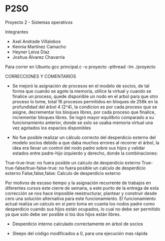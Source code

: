 # P2SO
Proyecto 2 - Sistemas operativos

Integrantes
- Axel Andrade Villalobos
- Kennia Martínez Camacho
- Heyner Leiva Díaz
- Joshua Álvarez Chavarría

Para correr en Ubuntu
gcc principal.c -o proyecto -pthread -lm
./proyecto

CORRECCIONES Y COMENTARIOS

- Se mejoró la asignación de procesos en el modelo de socios, de tal
forma que cuando se agote la memoria, utilice la virtual y cuando se
finalice un proceso, quede disponible un nodo en el arbol para que
otro proceso lo tome, total 16 procesos permitidos en bloques de 256k en
la profundidad del árbol 4 (2^4), la condicion es por cada proceso
que se asigne, decrementar los bloques libres, por cada proceso
que finalice, incrementar bloques libres. Se logró mayor equilibrio
comparado a su funcionamiento anterior, donde se solo se usaba memoria virtual
una vez agotados los espacios disponibles

- No fue posible realizar un cálculo correcto del desperdicio
externo del modelo socios debido a que daba muchos errores 
al recorrer el árbol, la idea era llevar un control del nodo padre
sobre sus hijos y validar estados entre padre-hijo izquierdo y derecho,
donde la combinaciones:

True-true-true: no fuera posible un calculo de desperdicio externo
True-true-false/true-false-true: no fuera posible un calculo de desperdicio externo
False,false,false: Calculo de desperdicio externo

Por motivos de escaso tiempo y la asignación recurrente 
de trabajos en diferentes cursos este cierre de semana, a este punto de la 
entrega de esta corrección se nos hace imposible reestructurar, plantear y
construir desde cero una solución alternativa para este funcionamiento.
El funcionamiento actual realiza un calculo en sí pero toma en cuanta los nodos padre como desperdicio 
cuando sus hijos están ocupados, lo cual no debe ser permitido ya que solo debe
ser posible si los dos hijos están libres.

- Desperdicio interno calculado correctamente en árbol de socios

- Sleeps del código modificados a 0, para una ejecución mas rápida